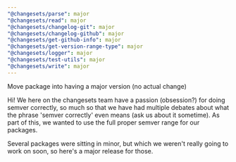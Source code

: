 ```yaml
---
"@changesets/parse": major
"@changesets/read": major
"@changesets/changelog-git": major
"@changesets/changelog-github": major
"@changesets/get-github-info": major
"@changesets/get-version-range-type": major
"@changesets/logger": major
"@changesets/test-utils": major
"@changesets/write": major
---
```


Move package into having a major version (no actual change)

Hi! We here on the changesets team have a passion (obsession?) for doing semver correctly, so much so that we have had multiple debates about what the phrase 'semver correctly' even means (ask us about it sometime). As part of this, we wanted to use the full proper semver range for our packages.

Several packages were sitting in minor, but which we weren't really going to work on soon, so here's a major release for those.
